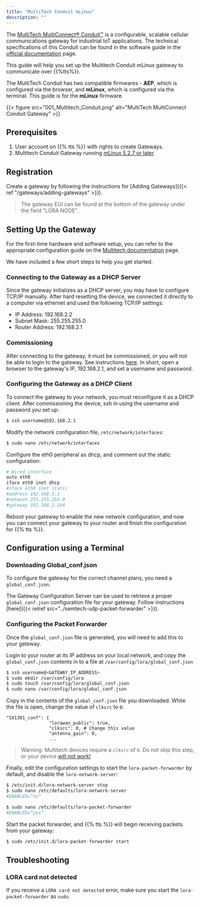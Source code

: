 ```yaml
---
title: "MultiTech Conduit mLinux"
description: ""
---
```


The [MultiTech MultiConnect® Conduit™](http://www.multitech.net/developer/products/multiconnect-Conduit-platform/) is a configurable, scalable cellular communications gateway for industrial IoT applications. The technical specifications of this Conduit can be found in the software guide in the [official documentation](http://www.multitech.net/developer/products/multiconnect-conduit-platform/conduit/) page.

This guide will help you set up the Multitech Conduit mLinux gateway to communicate over {{%tts%}}.

<!--more-->

The MultiTech Conduit has two compatible firmwares - **AEP**, which is configured via the browser, and **mLinux**, which is configured via the terminal. This guide is for the **mLinux** firmware.

{{< figure src="001_Multitech_Conduit.png" alt="MultiTech MultiConnect Conduit Gateway" >}}

## Prerequisites

1. User account on {{% tts %}} with rights to create Gateways.
2. Multitech Conduit Gateway running [mLinux 5.2.7 or later](http://www.multitech.net/developer/downloads/).

## Registration

Create a gateway by following the instructions for [Adding Gateways]({{< ref "/gateways/adding-gateways" >}}).

> The gateway EUI can be found at the bottom of the gateway under the field &quot;LORA NODE&quot;.

## Setting Up the Gateway

For the first-time hardware and software setup, you can refer to the appropriate configuration guide on the [Multitech documentation](http://www.multitech.net/developer/products/multiconnect-conduit-platform/conduit/) page.

We have included a few short steps to help you get started.

### Connecting to the Gateway as a DHCP Server

Since the gateway initializes as a DHCP server, you may have to configure TCP/IP manually. After hard resetting the device, we connected it directly to a computer via ethernet and used the following TCP/IP settings:

- IP Address: 192.168.2.2
- Subnet Mask: 255.255.255.0
- Router Address: 192.168.2.1

### Commissioning

After connecting to the gateway, it must be commissioned, or you will not be able to login to the gateway. See instructions [here](https://www.multitech.net/developer/software/mlinux/getting-started-with-conduit-mlinux/commissioning-for-mlinux-devices/). In short, open a browser to the gateway's IP, 192.168.2.1, and set a username and password.

### Configuring the Gateway as a DHCP Client

To connect the gateway to your network, you must reconfigure it as a DHCP client. After commissioning the device, ssh in using the username and password you set up:

```bash
$ ssh username@192.168.2.1
```

Modify the network configuration file, `/etc/network/interfaces`:

```bash
$ sudo nano /etc/network/interfaces
```

Configure the eth0 peripheral as dhcp, and comment out the static configuration:

```bash
# Wired interface
auto eth0
iface eth0 inet dhcp
#iface eth0 inet static
#address 192.168.2.1
#netmask 255.255.255.0
#gateway 192.168.2.254
```

Reboot your gateway to enable the new network configuration, and now you can connect your gateway to your router and finish the configuration for {{% tts %}}.

## Configuration using a Terminal

### Downloading Global_conf.json

To configure the gateway for the correct channel plans, you need a `global_conf.json`.

The Gateway Configuration Server can be used to retrieve a proper `global_conf.json` configuration file for your gateway. Follow instructions [here]({{< relref src="../semtech-udp-packet-forwarder" >}}).

### Configuring the Packet Forwarder

Once the `global_conf.json` file is generated, you will need to add this to your gateway. 

Login to your router at its IP address on your local network, and copy the `global_conf.json` contents in to a file at `/var/config/lora/global_conf.json`

```bash
$ ssh username@<GATEWAY_IP_ADDRESS>
$ sudo mkdir /var/config/lora
$ sudo touch /var/config/lora/global_conf.json
$ sudo nano /var/config/lora/global_conf.json
```

Copy in the contents of the `global_conf.json` file you downloaded. While the file is open, change the value of `clksrc` to `0`:

```
"SX1301_conf": {
                "lorawan_public": true,
                "clksrc": 0, # Change this value
                "antenna_gain": 0,
                ...
```

>Warning: Multitech devices require a `clksrc` of `0`. Do not skip this step, or your device [will not work!](https://www.multitech.net/developer/software/lora/conduit-mlinux-convert-to-basic-packet-forwarder/#SX1301_conf) 

Finally, edit the configuration settings to start the `lora-packet-forwarder` by default, and disable the `lora-network-server`:

```bash
$ /etc/init.d/lora-network-server stop
$ sudo nano /etc/defaults/lora-network-server
#ENABLED=”no”

$ sudo nano /etc/defaults/lora-packet-forwarder
#ENABLED=”yes”
```

Start the packet forwarder, and {{% tts %}} will begin receiving packets from your gateway:

```bash
$ sudo /etc/init.d/lora-packet-forwarder start
```

## Troubleshooting

### LORA card not detected

If you receive a `LORA card not detected` error, make sure you start the `lora-packet-forwarder` as `sudo`.
